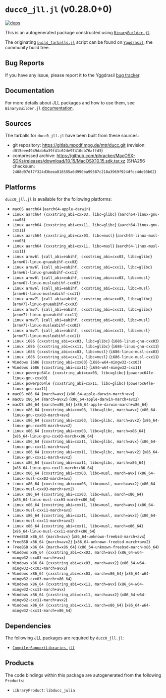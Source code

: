 # `ducc0_jll.jl` (v0.28.0+0)

[![deps](https://juliahub.com/docs/ducc0_jll/deps.svg)](https://juliahub.com/ui/Packages/ducc0_jll/sanDS?page=2)

This is an autogenerated package constructed using [`BinaryBuilder.jl`](https://github.com/JuliaPackaging/BinaryBuilder.jl).

The originating [`build_tarballs.jl`](https://github.com/JuliaPackaging/Yggdrasil/blob/f3e1cd8a2adf7e43a837be35e165e9e258667e60/D/ducc0/build_tarballs.jl) script can be found on [`Yggdrasil`](https://github.com/JuliaPackaging/Yggdrasil/), the community build tree.

## Bug Reports

If you have any issue, please report it to the Yggdrasil [bug tracker](https://github.com/JuliaPackaging/Yggdrasil/issues).

## Documentation

For more details about JLL packages and how to use them, see `BinaryBuilder.jl` [documentation](https://docs.binarybuilder.org/stable/jll/).

## Sources

The tarballs for `ducc0_jll.jl` have been built from these sources:

* git repository: https://gitlab.mpcdf.mpg.de/mtr/ducc.git (revision: `d015eee4949dab6a39f41c62de97410db76affd3`)
* compressed archive: https://github.com/phracker/MacOSX-SDKs/releases/download/10.15/MacOSX10.15.sdk.tar.xz (SHA256 checksum: `2408d07df7f324d3beea818585a6d990ba99587c218a3969f924dfcc4de93b62`)

## Platforms

`ducc0_jll.jl` is available for the following platforms:

* `macOS aarch64` (`aarch64-apple-darwin`)
* `Linux aarch64 {cxxstring_abi=cxx03, libc=glibc}` (`aarch64-linux-gnu-cxx03`)
* `Linux aarch64 {cxxstring_abi=cxx11, libc=glibc}` (`aarch64-linux-gnu-cxx11`)
* `Linux aarch64 {cxxstring_abi=cxx03, libc=musl}` (`aarch64-linux-musl-cxx03`)
* `Linux aarch64 {cxxstring_abi=cxx11, libc=musl}` (`aarch64-linux-musl-cxx11`)
* `Linux armv6l {call_abi=eabihf, cxxstring_abi=cxx03, libc=glibc}` (`armv6l-linux-gnueabihf-cxx03`)
* `Linux armv6l {call_abi=eabihf, cxxstring_abi=cxx11, libc=glibc}` (`armv6l-linux-gnueabihf-cxx11`)
* `Linux armv6l {call_abi=eabihf, cxxstring_abi=cxx03, libc=musl}` (`armv6l-linux-musleabihf-cxx03`)
* `Linux armv6l {call_abi=eabihf, cxxstring_abi=cxx11, libc=musl}` (`armv6l-linux-musleabihf-cxx11`)
* `Linux armv7l {call_abi=eabihf, cxxstring_abi=cxx03, libc=glibc}` (`armv7l-linux-gnueabihf-cxx03`)
* `Linux armv7l {call_abi=eabihf, cxxstring_abi=cxx11, libc=glibc}` (`armv7l-linux-gnueabihf-cxx11`)
* `Linux armv7l {call_abi=eabihf, cxxstring_abi=cxx03, libc=musl}` (`armv7l-linux-musleabihf-cxx03`)
* `Linux armv7l {call_abi=eabihf, cxxstring_abi=cxx11, libc=musl}` (`armv7l-linux-musleabihf-cxx11`)
* `Linux i686 {cxxstring_abi=cxx03, libc=glibc}` (`i686-linux-gnu-cxx03`)
* `Linux i686 {cxxstring_abi=cxx11, libc=glibc}` (`i686-linux-gnu-cxx11`)
* `Linux i686 {cxxstring_abi=cxx03, libc=musl}` (`i686-linux-musl-cxx03`)
* `Linux i686 {cxxstring_abi=cxx11, libc=musl}` (`i686-linux-musl-cxx11`)
* `Windows i686 {cxxstring_abi=cxx03}` (`i686-w64-mingw32-cxx03`)
* `Windows i686 {cxxstring_abi=cxx11}` (`i686-w64-mingw32-cxx11`)
* `Linux powerpc64le {cxxstring_abi=cxx03, libc=glibc}` (`powerpc64le-linux-gnu-cxx03`)
* `Linux powerpc64le {cxxstring_abi=cxx11, libc=glibc}` (`powerpc64le-linux-gnu-cxx11`)
* `macOS x86_64 {march=avx}` (`x86_64-apple-darwin-march+avx`)
* `macOS x86_64 {march=avx2}` (`x86_64-apple-darwin-march+avx2`)
* `macOS x86_64 {march=x86_64}` (`x86_64-apple-darwin-march+x86_64`)
* `Linux x86_64 {cxxstring_abi=cxx03, libc=glibc, march=avx}` (`x86_64-linux-gnu-cxx03-march+avx`)
* `Linux x86_64 {cxxstring_abi=cxx03, libc=glibc, march=avx2}` (`x86_64-linux-gnu-cxx03-march+avx2`)
* `Linux x86_64 {cxxstring_abi=cxx03, libc=glibc, march=x86_64}` (`x86_64-linux-gnu-cxx03-march+x86_64`)
* `Linux x86_64 {cxxstring_abi=cxx11, libc=glibc, march=avx}` (`x86_64-linux-gnu-cxx11-march+avx`)
* `Linux x86_64 {cxxstring_abi=cxx11, libc=glibc, march=avx2}` (`x86_64-linux-gnu-cxx11-march+avx2`)
* `Linux x86_64 {cxxstring_abi=cxx11, libc=glibc, march=x86_64}` (`x86_64-linux-gnu-cxx11-march+x86_64`)
* `Linux x86_64 {cxxstring_abi=cxx03, libc=musl, march=avx}` (`x86_64-linux-musl-cxx03-march+avx`)
* `Linux x86_64 {cxxstring_abi=cxx03, libc=musl, march=avx2}` (`x86_64-linux-musl-cxx03-march+avx2`)
* `Linux x86_64 {cxxstring_abi=cxx03, libc=musl, march=x86_64}` (`x86_64-linux-musl-cxx03-march+x86_64`)
* `Linux x86_64 {cxxstring_abi=cxx11, libc=musl, march=avx}` (`x86_64-linux-musl-cxx11-march+avx`)
* `Linux x86_64 {cxxstring_abi=cxx11, libc=musl, march=avx2}` (`x86_64-linux-musl-cxx11-march+avx2`)
* `Linux x86_64 {cxxstring_abi=cxx11, libc=musl, march=x86_64}` (`x86_64-linux-musl-cxx11-march+x86_64`)
* `FreeBSD x86_64 {march=avx}` (`x86_64-unknown-freebsd-march+avx`)
* `FreeBSD x86_64 {march=avx2}` (`x86_64-unknown-freebsd-march+avx2`)
* `FreeBSD x86_64 {march=x86_64}` (`x86_64-unknown-freebsd-march+x86_64`)
* `Windows x86_64 {cxxstring_abi=cxx03, march=avx}` (`x86_64-w64-mingw32-cxx03-march+avx`)
* `Windows x86_64 {cxxstring_abi=cxx03, march=avx2}` (`x86_64-w64-mingw32-cxx03-march+avx2`)
* `Windows x86_64 {cxxstring_abi=cxx03, march=x86_64}` (`x86_64-w64-mingw32-cxx03-march+x86_64`)
* `Windows x86_64 {cxxstring_abi=cxx11, march=avx}` (`x86_64-w64-mingw32-cxx11-march+avx`)
* `Windows x86_64 {cxxstring_abi=cxx11, march=avx2}` (`x86_64-w64-mingw32-cxx11-march+avx2`)
* `Windows x86_64 {cxxstring_abi=cxx11, march=x86_64}` (`x86_64-w64-mingw32-cxx11-march+x86_64`)

## Dependencies

The following JLL packages are required by `ducc0_jll.jl`:

* [`CompilerSupportLibraries_jll`](https://github.com/JuliaBinaryWrappers/CompilerSupportLibraries_jll.jl)

## Products

The code bindings within this package are autogenerated from the following `Products`:

* `LibraryProduct`: `libducc_julia`
